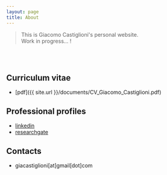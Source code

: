 ```yaml
---
layout: page
title: About
---
```


> This is Giacomo Castiglioni's personal website.  
> Work in progress... !

<br><br>

## Curriculum vitae
* [pdf]({{ site.url }}/documents/CV_Giacomo_Castiglioni.pdf)

## Professional profiles  
* [linkedin](http://www.linkedin.com/in/giacomo-castiglioni-50885725)  
* [researchgate](https://www.researchgate.net/profile/Giacomo_Castiglioni)


## Contacts
* giacastiglioni[at]gmail[dot]com